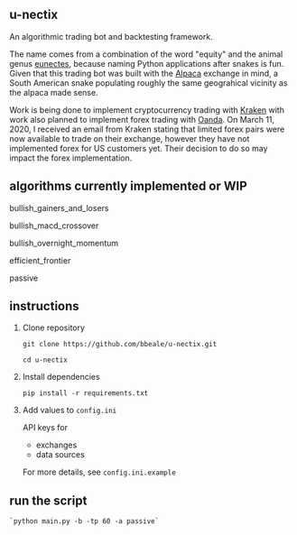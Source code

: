 ## u-nectix

An algorithmic trading bot and backtesting framework. 

The name comes from a combination of the word "equity" and the animal genus [eunectes](https://en.wikipedia.org/wiki/Eunectes), because naming Python applications after snakes is fun. Given that this trading bot was built with the [Alpaca](https://alpaca.markets/) exchange in mind, a South American snake populating roughly the same geograhical vicinity as the alpaca made sense. 

Work is being done to implement cryptocurrency trading with [Kraken](https://www.kraken.com) with work also planned to implement forex trading with [Oanda](https://www.oanda.com). On March 11, 2020, I received an email from Kraken stating that limited forex pairs were now available to trade on their exchange, however they have not implemented forex for US customers yet. Their decision to do so may impact the forex implementation.

## algorithms currently implemented or WIP

  bullish_gainers_and_losers
  
  bullish_macd_crossover
  
  bullish_overnight_momentum
  
  efficient_frontier
  
  passive

## instructions

1. Clone repository

    `git clone https://github.com/bbeale/u-nectix.git`

    `cd u-nectix`

2. Install dependencies

    `pip install -r requirements.txt`

3. Add values to `config.ini`
   
   API keys for 
    - exchanges 
    - data sources
    
   For more details, see `config.ini.example` 

## run the script

    `python main.py -b -tp 60 -a passive`   
